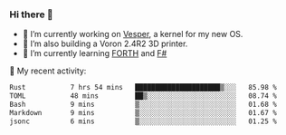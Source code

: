 ### Hi there 👋

<!--
**berkus/berkus** is a ✨ _special_ ✨ repository because its `README.md` (this file) appears on your GitHub profile.

Here are some ideas to get you started:

- 🔭 I’m currently working on ...
- 🌱 I’m currently learning ...
- 👯 I’m looking to collaborate on ...
- 🤔 I’m looking for help with ...
- 💬 Ask me about ...
- 📫 How to reach me: ...
- 😄 Pronouns: ...
- ⚡ Fun fact: ...
-->

- 🔭 I’m currently working on [Vesper](https://github.com/metta-systems/vesper), a kernel for my new OS.
- 🔭 I’m also building a Voron 2.4R2 3D printer.
- 🌱 I’m currently learning [FORTH](http://forth.com/starting-forth/) and [F#](https://fsharpforfunandprofit.com/)

💼 My recent activity:

<!--START_SECTION:waka-->

```txt
Rust           7 hrs 54 mins   █████████████████████▒░░░   85.98 %
TOML           48 mins         ██▒░░░░░░░░░░░░░░░░░░░░░░   08.74 %
Bash           9 mins          ▒░░░░░░░░░░░░░░░░░░░░░░░░   01.68 %
Markdown       9 mins          ▒░░░░░░░░░░░░░░░░░░░░░░░░   01.67 %
jsonc          6 mins          ▒░░░░░░░░░░░░░░░░░░░░░░░░   01.25 %
```

<!--END_SECTION:waka-->
